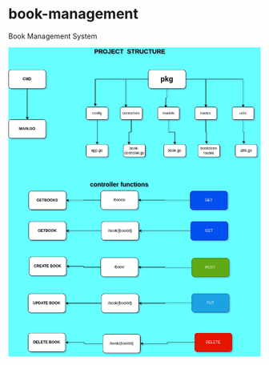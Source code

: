 # book-management
Book Management System

![ # Project Structure](https://github.com/UnplugCharger/book-management/blob/master/images/project_structure.png)
